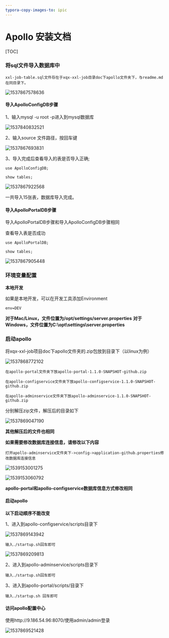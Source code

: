 ```yaml
---
typora-copy-images-to: ipic
---
```




# Apollo 安装文档

[TOC]

### 将sql文件导入数据库中

```
xxl-job-table.sql文件存在于xqx-xxl-job目录doc下apollo文件夹下，与readme.md在同目录下。
```

![1537867578636](https://ws1.sinaimg.cn/large/006tNbRwly1fwsp7fbwyhj30h008k0tw.jpg)

#### 导入ApolloConfigDB步骤

1、输入mysql -u root -p进入到mysql数据库

![1537840832521](https://ws1.sinaimg.cn/large/006tNbRwly1fwsp8twfs3j30hy05xq47.jpg)

2、输入source 文件路径，按回车键

![1537867693831](https://ws3.sinaimg.cn/large/006tNbRwly1fwspe266ixj309301a0sl.jpg)

3、导入完成后查看导入的表是否导入正确;

```
use ApolloConfigDB;

show tables;
```

![1537867922568](https://ws4.sinaimg.cn/large/006tNbRwly1fwspebgcsnj30f60b2myb.jpg)

一共导入15张表，数据库导入完成。

#### 导入ApolloPortalDB步骤

导入ApolloPortalDB步骤和导入ApolloConfigDB步骤相同

查看导入表是否成功

```
use ApolloPortalDB;

show tables;
```

![1537867905448](https://ws4.sinaimg.cn/large/006tNbRwly1fwspe34d2wj306v0a3751.jpg)

### 环境变量配置

**本地开发**

如果是本地开发，可以在开发工具添加Environment

```
env=DEV
```

**对于Mac/Linux，文件位置为/opt/settings/server.properties**
**对于Windows，文件位置为C:\opt\settings\server.properties**

### 启动apollo

将xqx-xxl-job项目doc下apollo文件夹的.zip包放到目录下（以linux为例）

![1537868772102](https://ws2.sinaimg.cn/large/006tNbRwly1fwspe2h2jbj308803kdfx.jpg)

```
在apollo-portal文件夹下放apollo-portal-1.1.0-SNAPSHOT-github.zip

在apollo-configservice文件夹下放apollo-configservice-1.1.0-SNAPSHOT-github.zip

在apollo-adminservice文件夹下放apollo-adminservice-1.1.0-SNAPSHOT-github.zip
```

分别解压zip文件，解压后的目录如下

![1537869047190](https://ws1.sinaimg.cn/large/006tNbRwly1fwspe9onluj308705w74r.jpg)

**其他解压后的文件也相同**

**如果需要修改数据库连接信息，请修改以下内容**

```
打开apollo-adminservice文件夹下->config->application-github.properties修改数据库连接信息
```

![1539153001275](https://ws2.sinaimg.cn/large/006tNbRwly1fwspe5xqbej306t03kmx7.jpg)

![1539153060792](https://ws4.sinaimg.cn/large/006tNbRwly1fwspeajshzj30sx03baap.jpg)

**apollo-portal和apollo-configservice数据库信息方式修改相同**



#### 启动apollo

__以下启动顺序不能改变__

1、进入到apollo-configservice/scripts目录下

![1537869143942](https://ws3.sinaimg.cn/large/006tNbRwly1fwspe6tt7mj308703pjrf.jpg)

```
输入./startup.sh回车即可
```

![1537869209813](https://ws1.sinaimg.cn/large/006tNbRwly1fwspe8nohlj30hk019wem.jpg)

2、进入到apollo-adminservice/scripts目录下

```
输入./startup.sh回车即可
```

3、进入到apollo-portal/scripts/目录下

```
输入./startup.sh 回车即可
```

#### 访问apollo配置中心

使用http://9.186.54.96:8070/使用admin/admin登录

![1537869521428](https://ws2.sinaimg.cn/large/006tNbRwly1fwspe7wx38j30xp0idq4d.jpg)